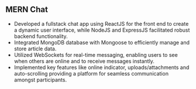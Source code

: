 ## MERN Chat

- Developed a fullstack chat app using ReactJS for the front end to create a dynamic user interface, while NodeJS and ExpressJS facilitated robust backend functionality.
- Integrated MongoDB database with Mongoose to efficiently manage and store article data.
- Utilized WebSockets for real-time messaging, enabling users to see when others are online and to receive messages instantly.
- Implemented key features like online indicator, uploads/attachments and auto-scrolling providing a platform for seamless communication amongst participants. 
 
